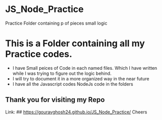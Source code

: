 # JS_Node_Practice
Practice Folder containing p of pieces small logic 
# This is a Folder containing all my Practice codes.
* I have Small peices of Code in each named files. Which I have written while I was trying to figure out the logic behind.
* I will try to document it in a more organized way in the near future
* I have all the Javascript codes NodeJs code in the folders
## Thank you for visiting my Repo

Link: ## https://gouravghosh24.github.io/JS_Node_Practice/
Cheers
